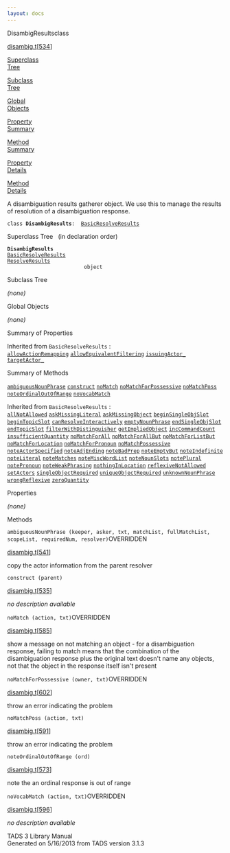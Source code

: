 ```yaml
---
layout: docs
---
```

<span class="title">DisambigResults</span><span class="type">class</span>

[disambig.t](../file/disambig.t.html)\[[534](../source/disambig.t.html#534)\]

[Superclass  
Tree](#_SuperClassTree_)

[Subclass  
Tree](#_SubClassTree_)

[Global  
Objects](#_ObjectSummary_)

[Property  
Summary](#_PropSummary_)

[Method  
Summary](#_MethodSummary_)

[Property  
Details](#_Properties_)

[Method  
Details](#_Methods_)



A disambiguation results gatherer object. We use this to manage the
results of resolution of a disambiguation response.

`class `**`DisambigResults`**` :   `[`BasicResolveResults`](../object/BasicResolveResults.html)



<span id="_SuperClassTree_"></span>



<span class="hdln">Superclass Tree</span>   (in declaration order)



**`DisambigResults`**  
[`BasicResolveResults`](../object/BasicResolveResults.html)  
[`ResolveResults`](../object/ResolveResults.html)  
`                         object`  
<span id="_SubClassTree_"></span>



<span class="hdln">Subclass Tree</span>  



*(none)* <span id="_ObjectSummary_"></span>



<span class="hdln">Global Objects</span>  



*(none)* <span id="_PropSummary_"></span>



<span class="hdln">Summary of Properties</span>  





Inherited from `BasicResolveResults` :  
[`allowActionRemapping`](../object/BasicResolveResults.html#allowActionRemapping) [`allowEquivalentFiltering`](../object/BasicResolveResults.html#allowEquivalentFiltering) [`issuingActor_`](../object/BasicResolveResults.html#issuingActor_) [`targetActor_`](../object/BasicResolveResults.html#targetActor_)



<span id="_MethodSummary_"></span>



<span class="hdln">Summary of Methods</span>  



[`ambiguousNounPhrase`](#ambiguousNounPhrase) [`construct`](#construct) [`noMatch`](#noMatch) [`noMatchForPossessive`](#noMatchForPossessive) [`noMatchPoss`](#noMatchPoss) [`noteOrdinalOutOfRange`](#noteOrdinalOutOfRange) [`noVocabMatch`](#noVocabMatch)

Inherited from `BasicResolveResults` :  
[`allNotAllowed`](../object/BasicResolveResults.html#allNotAllowed) [`askMissingLiteral`](../object/BasicResolveResults.html#askMissingLiteral) [`askMissingObject`](../object/BasicResolveResults.html#askMissingObject) [`beginSingleObjSlot`](../object/BasicResolveResults.html#beginSingleObjSlot) [`beginTopicSlot`](../object/BasicResolveResults.html#beginTopicSlot) [`canResolveInteractively`](../object/BasicResolveResults.html#canResolveInteractively) [`emptyNounPhrase`](../object/BasicResolveResults.html#emptyNounPhrase) [`endSingleObjSlot`](../object/BasicResolveResults.html#endSingleObjSlot) [`endTopicSlot`](../object/BasicResolveResults.html#endTopicSlot) [`filterWithDistinguisher`](../object/BasicResolveResults.html#filterWithDistinguisher) [`getImpliedObject`](../object/BasicResolveResults.html#getImpliedObject) [`incCommandCount`](../object/BasicResolveResults.html#incCommandCount) [`insufficientQuantity`](../object/BasicResolveResults.html#insufficientQuantity) [`noMatchForAll`](../object/BasicResolveResults.html#noMatchForAll) [`noMatchForAllBut`](../object/BasicResolveResults.html#noMatchForAllBut) [`noMatchForListBut`](../object/BasicResolveResults.html#noMatchForListBut) [`noMatchForLocation`](../object/BasicResolveResults.html#noMatchForLocation) [`noMatchForPronoun`](../object/BasicResolveResults.html#noMatchForPronoun) [`noMatchPossessive`](../object/BasicResolveResults.html#noMatchPossessive) [`noteActorSpecified`](../object/BasicResolveResults.html#noteActorSpecified) [`noteAdjEnding`](../object/BasicResolveResults.html#noteAdjEnding) [`noteBadPrep`](../object/BasicResolveResults.html#noteBadPrep) [`noteEmptyBut`](../object/BasicResolveResults.html#noteEmptyBut) [`noteIndefinite`](../object/BasicResolveResults.html#noteIndefinite) [`noteLiteral`](../object/BasicResolveResults.html#noteLiteral) [`noteMatches`](../object/BasicResolveResults.html#noteMatches) [`noteMiscWordList`](../object/BasicResolveResults.html#noteMiscWordList) [`noteNounSlots`](../object/BasicResolveResults.html#noteNounSlots) [`notePlural`](../object/BasicResolveResults.html#notePlural) [`notePronoun`](../object/BasicResolveResults.html#notePronoun) [`noteWeakPhrasing`](../object/BasicResolveResults.html#noteWeakPhrasing) [`nothingInLocation`](../object/BasicResolveResults.html#nothingInLocation) [`reflexiveNotAllowed`](../object/BasicResolveResults.html#reflexiveNotAllowed) [`setActors`](../object/BasicResolveResults.html#setActors) [`singleObjectRequired`](../object/BasicResolveResults.html#singleObjectRequired) [`uniqueObjectRequired`](../object/BasicResolveResults.html#uniqueObjectRequired) [`unknownNounPhrase`](../object/BasicResolveResults.html#unknownNounPhrase) [`wrongReflexive`](../object/BasicResolveResults.html#wrongReflexive) [`zeroQuantity`](../object/BasicResolveResults.html#zeroQuantity)



<span id="_Properties_"></span>



<span class="hdln">Properties</span>  



*(none)* <span id="_Methods_"></span>



<span class="hdln">Methods</span>  



<span id="ambiguousNounPhrase"></span>

`ambiguousNounPhrase (keeper, asker, txt, matchList, fullMatchList, scopeList, requiredNum, resolver)`<span class="rem">OVERRIDDEN</span>

[disambig.t](../file/disambig.t.html)\[[541](../source/disambig.t.html#541)\]



copy the actor information from the parent resolver



<span id="construct"></span>

`construct (parent)`

[disambig.t](../file/disambig.t.html)\[[535](../source/disambig.t.html#535)\]



*no description available*



<span id="noMatch"></span>

`noMatch (action, txt)`<span class="rem">OVERRIDDEN</span>

[disambig.t](../file/disambig.t.html)\[[585](../source/disambig.t.html#585)\]



show a message on not matching an object - for a disambiguation
response, failing to match means that the combination of the
disambiguation response plus the original text doesn't name any objects,
not that the object in the response itself isn't present



<span id="noMatchForPossessive"></span>

`noMatchForPossessive (owner, txt)`<span class="rem">OVERRIDDEN</span>

[disambig.t](../file/disambig.t.html)\[[602](../source/disambig.t.html#602)\]



throw an error indicating the problem



<span id="noMatchPoss"></span>

`noMatchPoss (action, txt)`

[disambig.t](../file/disambig.t.html)\[[591](../source/disambig.t.html#591)\]



throw an error indicating the problem



<span id="noteOrdinalOutOfRange"></span>

`noteOrdinalOutOfRange (ord)`

[disambig.t](../file/disambig.t.html)\[[573](../source/disambig.t.html#573)\]



note the an ordinal response is out of range



<span id="noVocabMatch"></span>

`noVocabMatch (action, txt)`<span class="rem">OVERRIDDEN</span>

[disambig.t](../file/disambig.t.html)\[[596](../source/disambig.t.html#596)\]



*no description available*





TADS 3 Library Manual  
Generated on 5/16/2013 from TADS version 3.1.3


